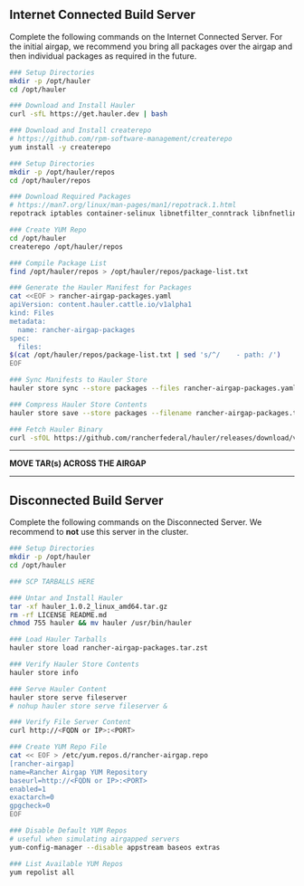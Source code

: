 ## Internet Connected Build Server

Complete the following commands on the Internet Connected Server. For the initial airgap, we recommend you bring all packages over the airgap and then individual packages as required in the future.

```bash
### Setup Directories
mkdir -p /opt/hauler
cd /opt/hauler

### Download and Install Hauler
curl -sfL https://get.hauler.dev | bash

### Download and Install createrepo
# https://github.com/rpm-software-management/createrepo
yum install -y createrepo

### Setup Directories
mkdir -p /opt/hauler/repos
cd /opt/hauler/repos

### Download Required Packages
# https://man7.org/linux/man-pages/man1/repotrack.1.html
repotrack iptables container-selinux libnetfilter_conntrack libnfnetlink libnftnl policycoreutils-python-utils cryptsetup nfs-utils iscsi-initiator-utils git zip zstd tree jq createrepo

### Create YUM Repo
cd /opt/hauler
createrepo /opt/hauler/repos

### Compile Package List
find /opt/hauler/repos > /opt/hauler/repos/package-list.txt

### Generate the Hauler Manifest for Packages
cat <<EOF > rancher-airgap-packages.yaml
apiVersion: content.hauler.cattle.io/v1alpha1
kind: Files
metadata:
  name: rancher-airgap-packages
spec:
  files:
$(cat /opt/hauler/repos/package-list.txt | sed 's/^/    - path: /')
EOF

### Sync Manifests to Hauler Store
hauler store sync --store packages --files rancher-airgap-packages.yaml

### Compress Hauler Store Contents
hauler store save --store packages --filename rancher-airgap-packages.tar.zst

### Fetch Hauler Binary
curl -sfOL https://github.com/rancherfederal/hauler/releases/download/v1.0.2/hauler_1.0.2_linux_amd64.tar.gz
```

---

**MOVE TAR(s) ACROSS THE AIRGAP**

---

## Disconnected Build Server

Complete the following commands on the Disconnected Server. We recommend to **not** use this server in the cluster.

```bash
### Setup Directories
mkdir -p /opt/hauler
cd /opt/hauler

### SCP TARBALLS HERE

### Untar and Install Hauler
tar -xf hauler_1.0.2_linux_amd64.tar.gz
rm -rf LICENSE README.md
chmod 755 hauler && mv hauler /usr/bin/hauler

### Load Hauler Tarballs
hauler store load rancher-airgap-packages.tar.zst

### Verify Hauler Store Contents
hauler store info

### Serve Hauler Content
hauler store serve fileserver
# nohup hauler store serve fileserver &

### Verify File Server Content
curl http://<FQDN or IP>:<PORT>

### Create YUM Repo File
cat << EOF > /etc/yum.repos.d/rancher-airgap.repo
[rancher-airgap]
name=Rancher Airgap YUM Repository
baseurl=http://<FQDN or IP>:<PORT>
enabled=1
exactarch=0
gpgcheck=0
EOF

### Disable Default YUM Repos
# useful when simulating airgapped servers
yum-config-manager --disable appstream baseos extras

### List Available YUM Repos
yum repolist all
```
